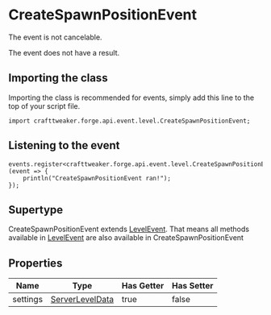# CreateSpawnPositionEvent

The event is not cancelable.

The event does not have a result.

## Importing the class

Importing the class is recommended for events, simply add this line to the top of your script file.
```zenscript
import crafttweaker.forge.api.event.level.CreateSpawnPositionEvent;
```


## Listening to the event

```zenscript
events.register<crafttweaker.forge.api.event.level.CreateSpawnPositionEvent>(event => {
    println("CreateSpawnPositionEvent ran!");
});
```


## Supertype

CreateSpawnPositionEvent extends [LevelEvent](/forge/api/event/level/LevelEvent). That means all methods available in [LevelEvent](/forge/api/event/level/LevelEvent) are also available in CreateSpawnPositionEvent

## Properties

|   Name   |                            Type                            | Has Getter | Has Setter |
|----------|------------------------------------------------------------|------------|------------|
| settings | [ServerLevelData](/vanilla/api/world/data/ServerLevelData) | true       | false      |

